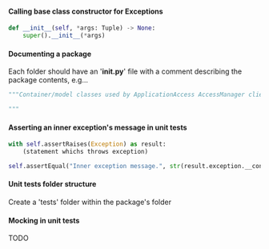 #### Calling base class constructor for Exceptions

```python
def __init__(self, *args: Tuple) -> None:
    super().__init__(*args)
```

#### Documenting a package

Each folder should have an '__init.py__' file with a comment describing the package contents, e.g...

```python
"""Container/model classes used by ApplicationAccess AccessManager client classes.

"""
```

#### Asserting an inner exception's message in unit tests

```python
with self.assertRaises(Exception) as result:
    (statement whichs throws exception)

self.assertEqual("Inner exception message.", str(result.exception.__context__))
```

#### Unit tests folder structure

Create a 'tests' folder within the package's folder

#### Mocking in unit tests

TODO
